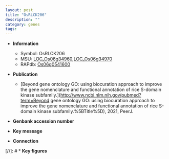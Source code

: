 ```yaml
---
layout: post
title: "OsRLCK206"
description: ""
category: genes
tags: 
---
```


* **Information**  
    + Symbol: OsRLCK206  
    + MSU: [LOC_Os06g34960](http://rice.uga.edu/cgi-bin/ORF_infopage.cgi?orf=LOC_Os06g34960),[LOC_Os06g34970](http://rice.uga.edu/cgi-bin/ORF_infopage.cgi?orf=LOC_Os06g34970)  
    + RAPdb: [Os06g0541600](http://rapdb.dna.affrc.go.jp/viewer/gbrowse_details/irgsp1?name=Os06g0541600)  

* **Publication**  
    + [Beyond gene ontology GO: using biocuration approach to improve the gene nomenclature and functional annotation of rice S-domain kinase subfamily.](http://www.ncbi.nlm.nih.gov/pubmed?term=Beyond gene ontology GO: using biocuration approach to improve the gene nomenclature and functional annotation of rice S-domain kinase subfamily.%5BTitle%5D), 2021, PeerJ.

* **Genbank accession number**  

* **Key message**  

* **Connection**  

[//]: # * **Key figures**  


